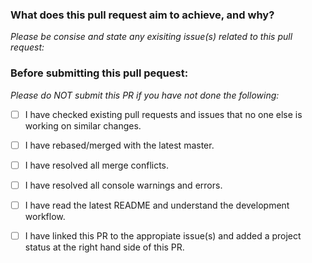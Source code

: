 ### What does this pull request aim to achieve, and why?

*Please be consise and state any exisiting issue(s) related to this pull request:*

### Before submitting this pull pequest:

*Please do NOT submit this PR if you have not done the following:*

- [ ] I have checked existing pull requests and issues that no one else is working on similar changes.

- [ ] I have rebased/merged with the latest master.

- [ ] I have resolved all merge conflicts.

- [ ] I have resolved all console warnings and errors.

- [ ] I have read the latest README and understand the development workflow.

- [ ] I have linked this PR to the appropiate issue(s) and added a project status at the right hand side of this PR.
